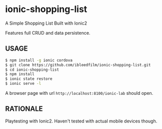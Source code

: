 # ionic-shopping-list
A Simple Shopping List Built with Ionic2

Features full CRUD and data persistence.

## USAGE

```bash
$ npm install -g ionic cordova
$ git clone https://github.com/ibleedfilm/ionic-shopping-list.git
$ cd ionic-shopping-list
$ npm install
$ ionic state restore
$ ionic serve -l
```

A browser page with url `http://localhost:8100/ionic-lab` should open.

## RATIONALE

Playtesting with Ionic2. Haven't tested with actual mobile devices though.
